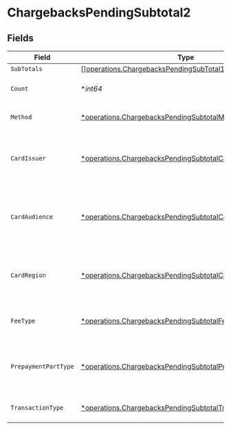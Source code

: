 # ChargebacksPendingSubtotal2


## Fields

| Field                                                                                                                                 | Type                                                                                                                                  | Required                                                                                                                              | Description                                                                                                                           | Example                                                                                                                               |
| ------------------------------------------------------------------------------------------------------------------------------------- | ------------------------------------------------------------------------------------------------------------------------------------- | ------------------------------------------------------------------------------------------------------------------------------------- | ------------------------------------------------------------------------------------------------------------------------------------- | ------------------------------------------------------------------------------------------------------------------------------------- |
| `SubTotals`                                                                                                                           | [][operations.ChargebacksPendingSubTotal1](../../models/operations/chargebackspendingsubtotal1.md)                                    | :heavy_minus_sign:                                                                                                                    | N/A                                                                                                                                   |                                                                                                                                       |
| `Count`                                                                                                                               | **int64*                                                                                                                              | :heavy_minus_sign:                                                                                                                    | Number of transactions of this type                                                                                                   | 50                                                                                                                                    |
| `Method`                                                                                                                              | [*operations.ChargebacksPendingSubtotalMethod2](../../models/operations/chargebackspendingsubtotalmethod2.md)                         | :heavy_minus_sign:                                                                                                                    | Payment type of the transactions                                                                                                      | creditcard                                                                                                                            |
| `CardIssuer`                                                                                                                          | [*operations.ChargebacksPendingSubtotalCardIssuer2](../../models/operations/chargebackspendingsubtotalcardissuer2.md)                 | :heavy_minus_sign:                                                                                                                    | In case of payments transactions with card, the card issuer will be available                                                         | amex                                                                                                                                  |
| `CardAudience`                                                                                                                        | [*operations.ChargebacksPendingSubtotalCardAudience2](../../models/operations/chargebackspendingsubtotalcardaudience2.md)             | :heavy_minus_sign:                                                                                                                    | In case of payments trnsactions with card, the card audience will be available.                                                       | other                                                                                                                                 |
| `CardRegion`                                                                                                                          | [*operations.ChargebacksPendingSubtotalCardRegion2](../../models/operations/chargebackspendingsubtotalcardregion2.md)                 | :heavy_minus_sign:                                                                                                                    | In case of payments transactions with card, the card region will be available.                                                        | domestic                                                                                                                              |
| `FeeType`                                                                                                                             | [*operations.ChargebacksPendingSubtotalFeeType2](../../models/operations/chargebackspendingsubtotalfeetype2.md)                       | :heavy_minus_sign:                                                                                                                    | Present when the transaction represents a fee.                                                                                        | payment-fee                                                                                                                           |
| `PrepaymentPartType`                                                                                                                  | [*operations.ChargebacksPendingSubtotalPrepaymentPartType2](../../models/operations/chargebackspendingsubtotalprepaymentparttype2.md) | :heavy_minus_sign:                                                                                                                    | Prepayment part: fee itself, reimbursement, discount, VAT or rounding compensation.                                                   | fee                                                                                                                                   |
| `TransactionType`                                                                                                                     | [*operations.ChargebacksPendingSubtotalTransactionType2](../../models/operations/chargebackspendingsubtotaltransactiontype2.md)       | :heavy_minus_sign:                                                                                                                    | Represents the transaction type                                                                                                       | payment                                                                                                                               |